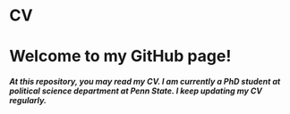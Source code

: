 # CV
# Welcome to my GitHub page! 
##### At this repository, you may read my CV. I am currently a PhD student at political science department at Penn State. I keep updating my CV regularly. 
